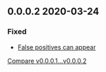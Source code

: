 ## 0.0.0.2 2020-03-24

### Fixed

- [False positives can appear](https://github.com/zaidan/gjk/issues/1)

[Compare v0.0.0.1...v0.0.0.2](https://github.com/zaidan/gjk/compare/v0.0.0.1...v0.0.0.2)
